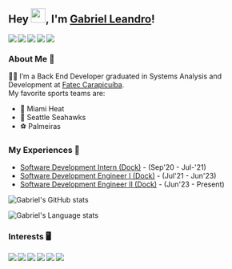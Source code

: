 ## Hey <img src="https://github.com/TheDudeThatCode/TheDudeThatCode/blob/master/Assets/Hi.gif" width="29px">, I'm [Gabriel Leandro](www.linkedin.com/in/gabrielleandro)!

<img align="left" src="https://hits.seeyoufarm.com/api/count/incr/badge.svg?url=https%3A%2F%2Fgithub.com%2F{gabrielleandro0801}1212%2Fhit-counter">
<img src="https://visitor-badge.laobi.icu/badge?page_id=gabrielleandro0801.visitor-badge")
<br />

<a href="https://www.linkedin.com/in/gabrielleandro">
  <img align="left" src="https://img.shields.io/badge/LinkedIn-0077B5?style=for-the-badge&logo=linkedin&logoColor=white"  />
</a>
<a href="mailto:gabrielleandro0801@gmail.com">
  <img align="left" src="https://img.shields.io/badge/Gmail-D14836?style=for-the-badge&logo=gmail&logoColor=white" />
</a>
<a href="https://www.instagram.com/gabriels0801/">
  <img align="left" src="https://img.shields.io/badge/Instagram-E4405F?style=for-the-badge&logo=instagram&logoColor=white" />
</a>
<br />

### About Me 🚀
👨‍💼 I’m a Back End Developer graduated in Systems Analysis and Development at [Fatec Carapicuíba](http://www.fateccarapicuiba.edu.br/). </br>
My favorite sports teams are:
- 🏀 Miami Heat
- 🏈 Seattle Seahawks
- ⚽ Palmeiras

### My Experiences 🙌
- [Software Development Intern (Dock)](https://dock.tech/) - (Sep'20 - Jul-'21)
- [Software Development Engineer I (Dock)](https://dock.tech/) - (Jul'21 - Jun'23)
- [Software Development Engineer II (Dock)](https://dock.tech/) - (Jun'23 - Present)

![Gabriel's GitHub stats](https://github-readme-stats.vercel.app/api?username=gabrielleandro0801&show_icons=true&hide_border=true&count_private=true&theme=react)

![Gabriel's Language stats](https://github-readme-stats-eight-theta.vercel.app/api/top-langs/?username=gabrielleandro0801&hide_border=true&theme=react&count_private=true)
<br />

### Interests 🖥️
<img align="left" src="https://img.shields.io/badge/TypeScript-3178C6?logo=TypeScript&style=for-the-badge&logoColor=FFF" />
<img align="left" src="https://img.shields.io/badge/Node.js-43853D?style=for-the-badge&logo=node.js&logoColor=FFF" />
<img align="left" src="https://img.shields.io/badge/JavaScript-323330?style=for-the-badge&logo=javascript&logoColor=F7DF1E" />
<img align="left" src="https://img.shields.io/badge/Python-14354C?style=for-the-badge&logo=python&logoColor=FFF" />
<img align="left" src="https://img.shields.io/badge/Flask-000000?style=for-the-badge&logo=flask&logoColor=FFF" />
<img align="left" src="https://img.shields.io/badge/Amazon_AWS-232F3E?style=for-the-badge&logo=amazon-aws&logoColor=FFF" />
